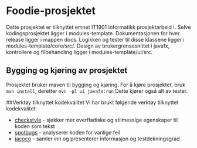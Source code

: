 # Foodie-prosjektet 

Dette prosjektet er tilknyttet emnet IT1901 Informatikk prosjektarbeid I.
Selve kodingsprosjektet ligger i modules-template.
Dokumentasjonen for hver release ligger i mappen docs.
Logikken og tester til disse klassene ligger i modules-template/core/src/.
Design av brukergrensesnittet i javafx, kontrollere og filbehandling ligger i modules-template/ui/src.

## Bygging og kjøring av prosjektet
Prosjektet bruker maven til bygging og kjøring. 
For å kjøre prosjektet, bruk `mvn install`, deretter `mvn -pl ui javafx:run` Dette kjører også alt av tester. 

##Verktøy tilknyttet kodekvalitet
Vi har brukt følgende verktøy tilknyttet kodekvalitet:

- [checkstyle](https://checkstyle.sourceforge.io) - sjekker mer overfladiske og stilmessige egenskaper til koden som tekst
- [spotbugs](https://spotbugs.github.io/) - analyserer koden for vanlige feil
- [jacoco](https://www.jacoco.org) - samler inn og presenterer informasjon og testdekningsgrad



